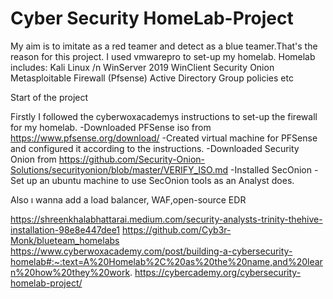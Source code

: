 # Cyber Security HomeLab-Project
My aim is to imitate as a red teamer and detect as a blue teamer.That's the reason for this project.
I used vmwarepro to set-up my homelab.
Homelab includes:
   Kali Linux /n
   WinServer 2019
   WinClient
   Security Onion
   Metasploitable
   Firewall (Pfsense)
   Active Directory
   Group policies etc


Start of the project

Firstly I followed the cyberwoxacademys instructions to set-up the firewall for my homelab.
-Downloaded PFSense iso from https://www.pfsense.org/download/
-Created virtual machine for PFSense and configured it according to the instructions.
-Downloaded Security Onion from https://github.com/Security-Onion-Solutions/securityonion/blob/master/VERIFY_ISO.md
-Installed SecOnion
-Set up an ubuntu machine to use SecOnion tools as an Analyst does.




Also ı wanna add a load balancer, WAF,open-source EDR

https://shreenkhalabhattarai.medium.com/security-analysts-trinity-thehive-installation-98e8e447dee1
https://github.com/Cyb3r-Monk/blueteam_homelabs
https://www.cyberwoxacademy.com/post/building-a-cybersecurity-homelab#:~:text=A%20Homelab%2C%20as%20the%20name,and%20learn%20how%20they%20work.
https://cybercademy.org/cybersecurity-homelab-project/
